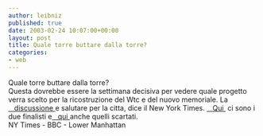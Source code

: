 ```yaml
---
author: leibniz
published: true
date: 2003-02-24 10:07:00+00:00
layout: post
title: Quale torre buttare dalla torre?  
categories:
- web
---
```


Quale torre buttare dalla torre?  
 Questa dovrebbe essere la settimana decisiva per vedere quale progetto verra scelto per la ricostruzione del Wtc e del nuovo memoriale. La  [   discussione ][1]e salutare per la citta, dice il New York Times.  [   Qui ][2]   ci sono i due finalisti e[   qui ][3]anche quelli scartati.  
  NY Times - BBC - Lower Manhattan

[1]:	http://www.nytimes.com/2003/02/24/opinion/24MON1.html
[2]:	http://www.lowermanhattan.info/rebuild/new_design_plans/default.asp
[3]:	http://news.bbc.co.uk/2/hi/americas/2587707.stm